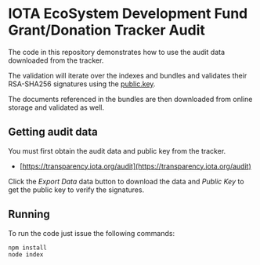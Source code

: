 # IOTA EcoSystem Development Fund Grant/Donation Tracker Audit

The code in this repository demonstrates how to use the audit data downloaded from the tracker.

The validation will iterate over the indexes and bundles and validates their RSA-SHA256 signatures using the [public.key](./public.key).

The documents referenced in the bundles are then downloaded from online storage and validated as well.

## Getting audit data

You must first obtain the audit data and public key from the tracker.

* [https://transparency.iota.org/audit](https://transparency.iota.org/audit)

Click the *Export Data* data button to download the data and *Public Key* to get the public key to verify the signatures.

## Running

To run the code just issue the following commands:

```shell
npm install
node index
```
